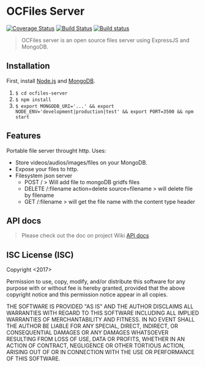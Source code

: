 # OCFiles Server
[![Coverage Status](https://coveralls.io/repos/github/OCFiles/ocfiles-server/badge.svg?branch=master)](https://coveralls.io/github/OCFiles/ocfiles-server?branch=master)
[![Build Status](https://travis-ci.org/OCFiles/ocfiles-server.svg?branch=master)](https://travis-ci.org/OCFiles/ocfiles-server)
[![Build status](https://ci.appveyor.com/api/projects/status/fybbhbbexp5rwm56?svg=true)](https://ci.appveyor.com/project/Lazhari/ocfiles-server)
> OCFiles server is an open source files server using ExpressJS and MongoDB.

## Installation

First, install [Node.js](https://nodejs.org/en/) and [MongoDB](https://docs.mongodb.com/manual/installation/).

1. ``$ cd ocfiles-server``
2. ``$ npm install``
3. ``$ export MONGODB_URI='...' && export NODE_ENV='development|production|test' && export PORT=3500 && npm start ``

## Features

Portable file server throught http. Uses:

* Store videos/audios/images/files on your MongoDB.
* Expose your files to http.
* Filesystem json server
    * POST / > Will add file to mongoDB gridfs files
    * DELETE /:filename action=delete source=filename > will delete file by filename
    * GET /:filename > will get the file name with the content type header
## API docs
> Please check out the doc on project Wiki [API docs](https://github.com/OCFiles/ocfiles-server/wiki)
## ISC License (ISC)
Copyright <2017> <OCFiles>

Permission to use, copy, modify, and/or distribute this software for any purpose with or without fee is hereby granted, provided that the above copyright notice and this permission notice appear in all copies.

THE SOFTWARE IS PROVIDED "AS IS" AND THE AUTHOR DISCLAIMS ALL WARRANTIES WITH REGARD TO THIS SOFTWARE INCLUDING ALL IMPLIED WARRANTIES OF MERCHANTABILITY AND FITNESS. IN NO EVENT SHALL THE AUTHOR BE LIABLE FOR ANY SPECIAL, DIRECT, INDIRECT, OR CONSEQUENTIAL DAMAGES OR ANY DAMAGES WHATSOEVER RESULTING FROM LOSS OF USE, DATA OR PROFITS, WHETHER IN AN ACTION OF CONTRACT, NEGLIGENCE OR OTHER TORTIOUS ACTION, ARISING OUT OF OR IN CONNECTION WITH THE USE OR PERFORMANCE OF THIS SOFTWARE.
